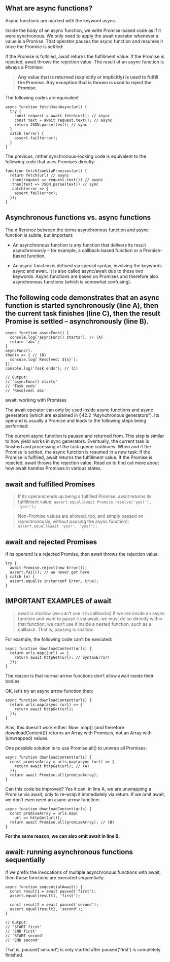 ## What are async functions?
Async functions are marked with the keyword async.

Inside the body of an async function, we write Promise-based code as if it were synchronous. We only need to apply the await operator whenever a value is a Promise. That operator pauses the async function and resumes it once the Promise is settled:

If the Promise is fulfilled, await returns the fulfillment value.
If the Promise is rejected, await throws the rejection value.
The result of an async function is always a Promise:

> **Any value that is returned (explicitly or implicitly) is used to fulfill the Promise.
Any exception that is thrown is used to reject the Promise.**

The following codes are equivalent
```
async function fetchJsonAsync(url) {
  try {
    const request = await fetch(url); // async
    const text = await request.text(); // async
    return JSON.parse(text); // sync
  }
  catch (error) {
    assert.fail(error);
  }
}
```
The previous, rather synchronous-looking code is equivalent to the following code that uses Promises directly:
```
function fetchJsonViaPromises(url) {
  return fetch(url) // async
  .then(request => request.text()) // async
  .then(text => JSON.parse(text)) // sync
  .catch(error => {
    assert.fail(error);
  });
}
```

## Asynchronous functions vs. async functions

The difference between the terms asynchronous function and async function is subtle, but important:

-  An asynchronous function is any function that delivers its result asynchronously – for example, a callback-based function or a Promise-based function.

-  An async function is defined via special syntax, involving the keywords async and await. It is also called async/await due to these two keywords. Async functions are based on Promises and therefore also asynchronous functions (which is somewhat confusing).

## The following code demonstrates that an async function is started synchronously (line A), then the current task finishes (line C), then the result Promise is settled – asynchronously (line B).
```
async function asyncFunc() {
  console.log('asyncFunc() starts'); // (A)
  return 'abc';
}
asyncFunc().
then(x => { // (B)
  console.log(`Resolved: ${x}`);
});
console.log('Task ends'); // (C)

// Output:
// 'asyncFunc() starts'
// 'Task ends'
// 'Resolved: abc'
```

await: working with Promises 

The await operator can only be used inside async functions and async generators (which are explained in §42.2 “Asynchronous generators”). Its operand is usually a Promise and leads to the following steps being performed:

The current async function is paused and returned from. This step is similar to how yield works in sync generators.
Eventually, the current task is finished and processing of the task queue continues.
When and if the Promise is settled, the async function is resumed in a new task:
If the Promise is fulfilled, await returns the fulfillment value.
If the Promise is rejected, await throws the rejection value.
Read on to find out more about how await handles Promises in various states.

## await and fulfilled Promises 

> If its operand ends up being a fulfilled Promise, await returns its fulfillment value:
`assert.equal(await Promise.resolve('yes!'), 'yes!');`

> Non-Promise values are allowed, too, and simply passed on (synchronously, without pausing the async function):
`assert.equal(await 'yes!', 'yes!');`

## await and rejected Promises 
If its operand is a rejected Promise, then await throws the rejection value:
```
try {
  await Promise.reject(new Error());
  assert.fail(); // we never get here
} catch (e) {
  assert.equal(e instanceof Error, true);
}
```

## IMPORTANT EXAMPLES of await
> await is shallow (we can’t use it in callbacks) 
If we are inside an async function and want to pause it via await, we must do so directly within that function; we can’t use it inside a nested function, such as a callback. That is, pausing is shallow.

For example, the following code can’t be executed:
```
async function downloadContent(urls) {
  return urls.map((url) => {
    return await httpGet(url); // SyntaxError!
  });
}
```
The reason is that normal arrow functions don’t allow await inside their bodies.

OK, let’s try an async arrow function then:
```
async function downloadContent(urls) {
  return urls.map(async (url) => {
    return await httpGet(url);
  });
}
```
Alas, this doesn’t work either: Now .map() (and therefore downloadContent()) returns an Array with Promises, not an Array with (unwrapped) values.

One possible solution is to use Promise.all() to unwrap all Promises:
```
async function downloadContent(urls) {
  const promiseArray = urls.map(async (url) => {
    return await httpGet(url); // (A)
  });
  return await Promise.all(promiseArray);
}
```
Can this code be improved? Yes it can: in line A, we are unwrapping a Promise via await, only to re-wrap it immediately via return. If we omit await, we don’t even need an async arrow function:
```
async function downloadContent(urls) {
  const promiseArray = urls.map(
    url => httpGet(url));
  return await Promise.all(promiseArray); // (B)
}
```
**For the same reason, we can also omit await in line B.**


## await: running asynchronous functions sequentially 
If we prefix the invocations of multiple asynchronous functions with await, then those functions are executed sequentially:
```
async function sequentialAwait() {
  const result1 = await paused('first');
  assert.equal(result1, 'first');
  
  const result2 = await paused('second');
  assert.equal(result2, 'second');
}

// Output:
// 'START first'
// 'END first'
// 'START second'
// 'END second'
```
That is, paused('second') is only started after paused('first') is completely finished.
